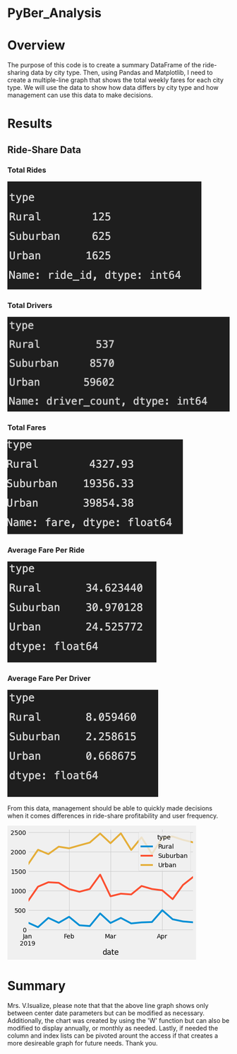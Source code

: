 # PyBer_Analysis

# Overview

The purpose of this code is to create a summary DataFrame of the ride-sharing data by city type. Then, using Pandas and Matplotlib, I need to create a multiple-line graph that shows the total weekly fares for each city type.  We will use the data to show how data differs by city type and how management can use this data to make decisions.

# Results


## Ride-Share Data


### Total Rides

![alt text](Tr.png)


### Total Drivers

![alt text](Td.png)


### Total Fares

![alt text](Tf.png)


### Average Fare Per Ride

![alt text](Afr.png)


### Average Fare Per Driver

![alt text](Afd.png)


From this data, management should be able to quickly made decisions when it comes differences in ride-share profitability and user frequency.

![alt text](final.png)

# Summary

Mrs. V.Isualize, please note that that the above line graph shows only between center date parameters but can be modified as necessary.  Additionally, the chart was created by using the 'W' function but can also be modified to display annually, or monthly as needed.  Lastly, if needed the column and index lists can be pivoted arount the access if that creates a more desireable graph for future needs.  Thank you.